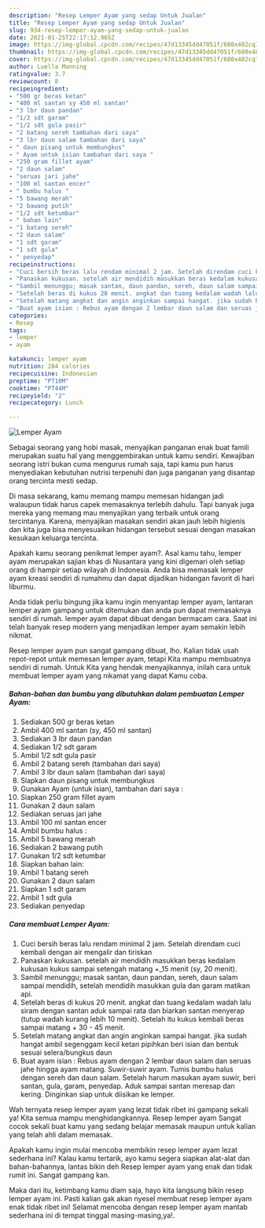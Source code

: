 ```yaml
---
description: "Resep Lemper Ayam yang sedap Untuk Jualan"
title: "Resep Lemper Ayam yang sedap Untuk Jualan"
slug: 934-resep-lemper-ayam-yang-sedap-untuk-jualan
date: 2021-01-25T22:17:12.965Z
image: https://img-global.cpcdn.com/recipes/47d13345dd47051f/680x482cq70/lemper-ayam-foto-resep-utama.jpg
thumbnail: https://img-global.cpcdn.com/recipes/47d13345dd47051f/680x482cq70/lemper-ayam-foto-resep-utama.jpg
cover: https://img-global.cpcdn.com/recipes/47d13345dd47051f/680x482cq70/lemper-ayam-foto-resep-utama.jpg
author: Luella Manning
ratingvalue: 3.7
reviewcount: 8
recipeingredient:
- "500 gr beras ketan"
- "400 ml santan sy 450 ml santan"
- "3 lbr daun pandan"
- "1/2 sdt garam"
- "1/2 sdt gula pasir"
- "2 batang sereh tambahan dari saya"
- "3 lbr daun salam tambahan dari saya"
- " daun pisang untuk membungkus"
- " Ayam untuk isian tambahan dari saya "
- "250 gram fillet ayam"
- "2 daun salam"
- "seruas jari jahe"
- "100 ml santan encer"
- " bumbu halus "
- "5 bawang merah"
- "2 bawang putih"
- "1/2 sdt ketumbar"
- " bahan lain"
- "1 batang sereh"
- "2 daun salam"
- "1 sdt garam"
- "1 sdt gula"
- " penyedap"
recipeinstructions:
- "Cuci bersih beras lalu rendam minimal 2 jam. Setelah direndam cuci kembali dengan air mengalir dan tiriskan"
- "Panaskan kukusan. setelah air mendidih masukkan beras kedalam kukusan kukus sampai setengah matang +_15 menit (sy, 20 menit)."
- "Sambil menunggu; masak santan, daun pandan, sereh, daun salam sampai mendidih, setelah mendidih masukkan gula dan garam matikan api."
- "Setelah beras di kukus 20 menit. angkat dan tuang kedalam wadah lalu siram dengan santan aduk sampai rata dan biarkan santan menyerap (tutup wadah kurang lebih 10 menit). Setelah itu kukus kembali beras sampai matang + 30 - 45 menit."
- "Setelah matang angkat dan angin anginkan sampai hangat. jika sudah hangat ambil segenggam kecil ketan pipihkan beri isian dan bentuk sesuai selera/bungkus daun"
- "Buat ayam isian : Rebus ayam dengan 2 lembar daun salam dan seruas jahe hingga ayam matang. Suwir-suwir ayam. Tumis bumbu halus dengan sereh dan daun salam. Setelah harum masukan ayam suwir, beri santan, gula, garam, penyedap. Aduk sampai santan meresap dan kering. Dinginkan siap untuk diisikan ke lemper."
categories:
- Resep
tags:
- lemper
- ayam

katakunci: lemper ayam 
nutrition: 284 calories
recipecuisine: Indonesian
preptime: "PT10M"
cooktime: "PT44M"
recipeyield: "2"
recipecategory: Lunch

---
```



![Lemper Ayam](https://img-global.cpcdn.com/recipes/47d13345dd47051f/680x482cq70/lemper-ayam-foto-resep-utama.jpg)

Sebagai seorang yang hobi masak, menyajikan panganan enak buat famili merupakan suatu hal yang menggembirakan untuk kamu sendiri. Kewajiban seorang istri bukan cuma mengurus rumah saja, tapi kamu pun harus menyediakan kebutuhan nutrisi terpenuhi dan juga panganan yang disantap orang tercinta mesti sedap.

Di masa  sekarang, kamu memang mampu memesan hidangan jadi walaupun tidak harus capek memasaknya terlebih dahulu. Tapi banyak juga mereka yang memang mau menyajikan yang terbaik untuk orang tercintanya. Karena, menyajikan masakan sendiri akan jauh lebih higienis dan kita juga bisa menyesuaikan hidangan tersebut sesuai dengan masakan kesukaan keluarga tercinta. 



Apakah kamu seorang penikmat lemper ayam?. Asal kamu tahu, lemper ayam merupakan sajian khas di Nusantara yang kini digemari oleh setiap orang di hampir setiap wilayah di Indonesia. Anda bisa memasak lemper ayam kreasi sendiri di rumahmu dan dapat dijadikan hidangan favorit di hari liburmu.

Anda tidak perlu bingung jika kamu ingin menyantap lemper ayam, lantaran lemper ayam gampang untuk ditemukan dan anda pun dapat memasaknya sendiri di rumah. lemper ayam dapat dibuat dengan bermacam cara. Saat ini telah banyak resep modern yang menjadikan lemper ayam semakin lebih nikmat.

Resep lemper ayam pun sangat gampang dibuat, lho. Kalian tidak usah repot-repot untuk memesan lemper ayam, tetapi Kita mampu membuatnya sendiri di rumah. Untuk Kita yang hendak menyajikannya, inilah cara untuk membuat lemper ayam yang nikamat yang dapat Kamu coba.

<!--inarticleads1-->

##### Bahan-bahan dan bumbu yang dibutuhkan dalam pembuatan Lemper Ayam:

1. Sediakan 500 gr beras ketan
1. Ambil 400 ml santan (sy, 450 ml santan)
1. Sediakan 3 lbr daun pandan
1. Sediakan 1/2 sdt garam
1. Ambil 1/2 sdt gula pasir
1. Ambil 2 batang sereh (tambahan dari saya)
1. Ambil 3 lbr daun salam (tambahan dari saya)
1. Siapkan  daun pisang untuk membungkus
1. Gunakan  Ayam (untuk isian), tambahan dari saya :
1. Siapkan 250 gram fillet ayam
1. Gunakan 2 daun salam
1. Sediakan seruas jari jahe
1. Ambil 100 ml santan encer
1. Ambil  bumbu halus :
1. Ambil 5 bawang merah
1. Sediakan 2 bawang putih
1. Gunakan 1/2 sdt ketumbar
1. Siapkan  bahan lain:
1. Ambil 1 batang sereh
1. Gunakan 2 daun salam
1. Siapkan 1 sdt garam
1. Ambil 1 sdt gula
1. Sediakan  penyedap




<!--inarticleads2-->

##### Cara membuat Lemper Ayam:

1. Cuci bersih beras lalu rendam minimal 2 jam. Setelah direndam cuci kembali dengan air mengalir dan tiriskan
1. Panaskan kukusan. setelah air mendidih masukkan beras kedalam kukusan kukus sampai setengah matang +_15 menit (sy, 20 menit).
1. Sambil menunggu; masak santan, daun pandan, sereh, daun salam sampai mendidih, setelah mendidih masukkan gula dan garam matikan api.
1. Setelah beras di kukus 20 menit. angkat dan tuang kedalam wadah lalu siram dengan santan aduk sampai rata dan biarkan santan menyerap (tutup wadah kurang lebih 10 menit). Setelah itu kukus kembali beras sampai matang + 30 - 45 menit.
1. Setelah matang angkat dan angin anginkan sampai hangat. jika sudah hangat ambil segenggam kecil ketan pipihkan beri isian dan bentuk sesuai selera/bungkus daun
1. Buat ayam isian : Rebus ayam dengan 2 lembar daun salam dan seruas jahe hingga ayam matang. Suwir-suwir ayam. Tumis bumbu halus dengan sereh dan daun salam. Setelah harum masukan ayam suwir, beri santan, gula, garam, penyedap. Aduk sampai santan meresap dan kering. Dinginkan siap untuk diisikan ke lemper.




Wah ternyata resep lemper ayam yang lezat tidak ribet ini gampang sekali ya! Kita semua mampu menghidangkannya. Resep lemper ayam Sangat cocok sekali buat kamu yang sedang belajar memasak maupun untuk kalian yang telah ahli dalam memasak.

Apakah kamu ingin mulai mencoba membikin resep lemper ayam lezat sederhana ini? Kalau kamu tertarik, ayo kamu segera siapkan alat-alat dan bahan-bahannya, lantas bikin deh Resep lemper ayam yang enak dan tidak rumit ini. Sangat gampang kan. 

Maka dari itu, ketimbang kamu diam saja, hayo kita langsung bikin resep lemper ayam ini. Pasti kalian gak akan nyesel membuat resep lemper ayam enak tidak ribet ini! Selamat mencoba dengan resep lemper ayam mantab sederhana ini di tempat tinggal masing-masing,ya!.

